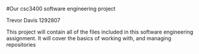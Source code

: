 #Our csc3400 software engineering project

Trevor Davis 1292807

This project will contain all of the files included in this software engineering assignment. It will cover the basics of working with, and managing repositories